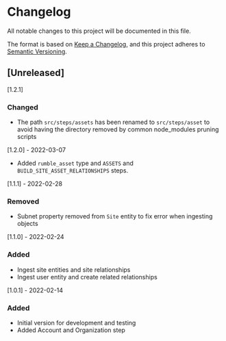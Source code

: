 # Changelog

All notable changes to this project will be documented in this file.

The format is based on [Keep a Changelog](https://keepachangelog.com/en/1.0.0/),
and this project adheres to
[Semantic Versioning](https://semver.org/spec/v2.0.0.html).

## [Unreleased]

[1.2.1]

### Changed

- The path `src/steps/assets` has been renamed to `src/steps/asset` to avoid
  having the directory removed by common node_modules pruning scripts

[1.2.0] - 2022-03-07

- Added `rumble_asset` type and `ASSETS` and `BUILD_SITE_ASSET_RELATIONSHIPS`
  steps.

[1.1.1] - 2022-02-28

### Removed

- Subnet property removed from `Site` entity to fix error when ingesting objects

[1.1.0] - 2022-02-24

### Added

- Ingest site entities and site relationships
- Ingest user entity and create related relationships

[1.0.1] - 2022-02-14

### Added

- Initial version for development and testing
- Added Account and Organization step
